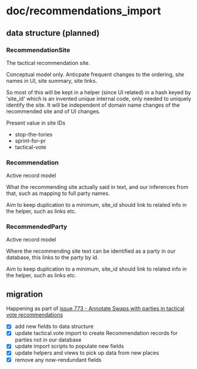 # doc/recommendations_import

## data structure (planned)

### RecommendationSite

The tactical recommendation site.

Conceptual model only. Anticpate frequent changes to the ordering, site names in UI, site summary, site links.

So most of this will be kept in a helper (since UI related) in a hash keyed by 'site_id' which is an invented unique internal code, only needed to uniquely identify the site. It will be independent of domain name changes of the recommended site and of UI changes.

Present value in site IDs

- stop-the-tories
- sprint-for-pr
- tactical-vote

### Recommendation

Active record model

What the recommending site actually said in text, and our inferences from that, such as mapping to full party names.

Aim to keep duplication to a minimum, site_id should link to related info in the helper, such as links etc.

### RecommendedParty

Active record model

Where the recommending site text can be identified as a party in our database, this links to the party by id.

Aim to keep duplication to a minimum, site_id should link to related info in the helper, such as links etc.

## migration

Happening as part of [issue 773 - Annotate Swaps with parties in tactical vote recommendations](https://github.com/swapmyvote/swapmyvote/issues/773)

- [X] add new fields to data structure
- [X] update tactical.vote import to create Recommendation records for parties not in our database
- [X] update import scripts to populate new fields
- [X] update helpers and views to pick up data from new places
- [X] remove any now-rendundant fields
